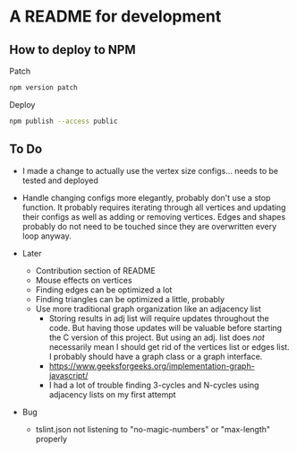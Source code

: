 # A README for development

## How to deploy to NPM

Patch

```sh
npm version patch
```

Deploy

```sh
npm publish --access public
```

## To Do

- I made a change to actually use the vertex size configs... needs to be tested and deployed

- Handle changing configs more elegantly, probably don't use a stop function. It probably requires iterating through all vertices and updating their configs as well as adding or removing vertices. Edges and shapes probably do not need to be touched since they are overwritten every loop anyway.

- Later
  - Contribution section of README
  - Mouse effects on vertices
  - Finding edges can be optimized a lot
  - Finding triangles can be optimized a little, probably
  - Use more traditional graph organization like an adjacency list
    - Storing results in adj list will require updates throughout the code. But having those updates will be valuable before starting the C version of this project. But using an adj. list does _not_ necessarily mean I should get rid of the vertices list or edges list. I probably should have a graph class or a graph interface.
    - https://www.geeksforgeeks.org/implementation-graph-javascript/
    - I had a lot of trouble finding 3-cycles and N-cycles using adjacency lists on my first attempt

- Bug
  - tslint.json not listening to "no-magic-numbers" or "max-length" properly
